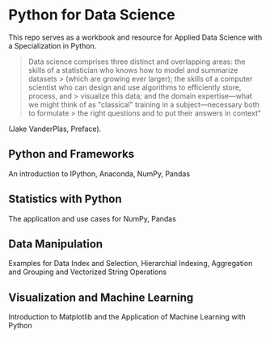 # Python for Data Science
This repo serves as a workbook and resource for Applied Data Science with a Specialization in Python. 

> Data science comprises three distinct and overlapping areas: the skills of a statistician who knows how to model and summarize datasets > (which are growing ever larger); the skills of a computer scientist who can design and use algorithms to efficiently store, process, and > visualize this data; and the domain expertise—what we might think of as "classical" training in a subject—necessary both to formulate > the right questions and to put their answers in context" 

(Jake VanderPlas, Preface). 

## Python and Frameworks 
An introduction to IPython, Anaconda, NumPy, Pandas 

## Statistics with Python
The application and use cases for NumPy, Pandas 

## Data Manipulation 
Examples for Data Index and Selection, Hierarchial Indexing, Aggregation and Grouping and Vectorized String Operations

## Visualization and Machine Learning 
Introduction to Matplotlib and the Application of Machine Learning with Python
